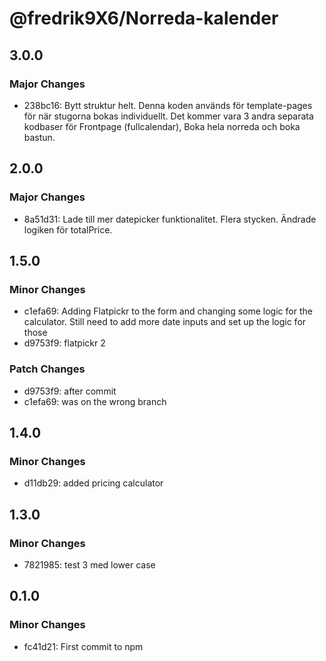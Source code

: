 # @fredrik9X6/Norreda-kalender

## 3.0.0

### Major Changes

- 238bc16: Bytt struktur helt. Denna koden används för template-pages för när stugorna bokas individuellt. Det kommer vara 3 andra separata kodbaser för Frontpage (fullcalendar), Boka hela norreda och boka bastun.

## 2.0.0

### Major Changes

- 8a51d31: Lade till mer datepicker funktionalitet. Flera stycken. Ändrade logiken för totalPrice.

## 1.5.0

### Minor Changes

- c1efa69: Adding Flatpickr to the form and changing some logic for the calculator. Still need to add more date inputs and set up the logic for those
- d9753f9: flatpickr 2

### Patch Changes

- d9753f9: after commit
- c1efa69: was on the wrong branch

## 1.4.0

### Minor Changes

- d11db29: added pricing calculator

## 1.3.0

### Minor Changes

- 7821985: test 3 med lower case

## 0.1.0

### Minor Changes

- fc41d21: First commit to npm

